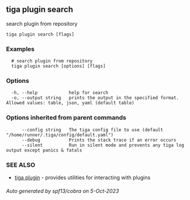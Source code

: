 ## tiga plugin search

search plugin from repository

```
tiga plugin search [flags]
```

### Examples

```
  # search plugin from repository
  tiga plugin search [options] [flags]
```

### Options

```
  -h, --help            help for search
  -o, --output string   prints the output in the specified format. Allowed values: table, json, yaml (default table)
```

### Options inherited from parent commands

```
      --config string   The tiga config file to use (default "/home/runner/.tiga/config/default.yaml")
      --debug           Prints the stack trace if an error occurs
      --silent          Run in silent mode and prevents any tiga log output except panics & fatals
```

### SEE ALSO

* [tiga plugin](tiga_plugin.md)	 - provides utilities for interacting with plugins

###### Auto generated by spf13/cobra on 5-Oct-2023
